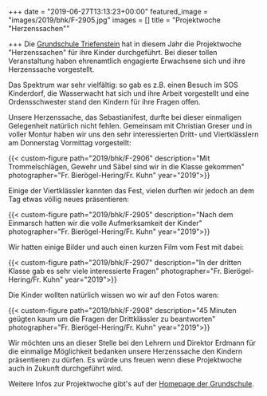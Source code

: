 +++
date = "2019-06-27T13:13:23+00:00"
featured_image = "images/2019/bhk/F-2905.jpg"
images = []
title = "Projektwoche \"Herzenssachen\""

+++
Die [Grundschule Triefenstein](http://www.grundschule-triefenstein.de) hat in diesem Jahr die Projektwoche "Herzenssachen" für ihre Kinder durchgeführt.
Bei dieser tollen Veranstaltung haben ehrenamtlich engagierte Erwachsene sich und ihre Herzenssache vorgestellt.
<!--more-->
Das Spektrum war sehr vielfältig: so gab es z.B. einen Besuch im SOS Kinderdorf, die Wasserwacht hat sich und ihre Arbeit vorgestellt und eine Ordensschwester stand den Kindern für ihre Fragen offen.

Unsere Herzenssache, das Sebastianifest, durfte bei dieser einmaligen Gelegenheit natürlich nicht fehlen.
Gemeinsam mit Christian Greser und in voller Montur haben wir uns den sehr interessierten Dritt- und Viertklässlern am Donnerstag Vormittag vorgestellt:

{{< custom-figure path="2019/bhk/F-2906" description="Mit Trommelschlägen, Gewehr und Säbel sind wir in die Klasse gekommen" photographer="Fr. Bierögel-Hering/Fr. Kuhn" year="2019">}}

Einige der Viertklässler kannten das Fest, vielen durften wir jedoch an dem Tag etwas völlig neues präsentieren:

{{< custom-figure path="2019/bhk/F-2905" description="Nach dem Einmarsch hatten wir die volle Aufmerksamkeit der Kinder" photographer="Fr. Bierögel-Hering/Fr. Kuhn" year="2019">}}

Wir hatten einige Bilder und auch einen kurzen Film vom Fest mit dabei:

{{< custom-figure path="2019/bhk/F-2907" description="In der dritten Klasse gab es sehr viele interessierte Fragen" photographer="Fr. Bierögel-Hering/Fr. Kuhn" year="2019">}}

Die Kinder wollten natürlich wissen wo wir auf den Fotos waren:

{{< custom-figure path="2019/bhk/F-2908" description="45 Minuten geügten kaum um die Fragen der Drittklässler zu beantworten" photographer="Fr. Bierögel-Hering/Fr. Kuhn" year="2019">}}

Wir möchten uns an dieser Stelle bei den Lehrern und Direktor Erdmann für die einmalige Möglichkeit bedanken unsere Herzenssache den Kindern präsentieren zu dürfen.
Es würde uns freuen wenn diese Projektwoche auch in Zukunft durchgeführt wird.

Weitere Infos zur Projektwoche gibt's auf der [Homepage der Grundschule](http://www.grundschule-triefenstein.de/2019/06/27/donnerstag-projektwoche-herzenssachen/).
